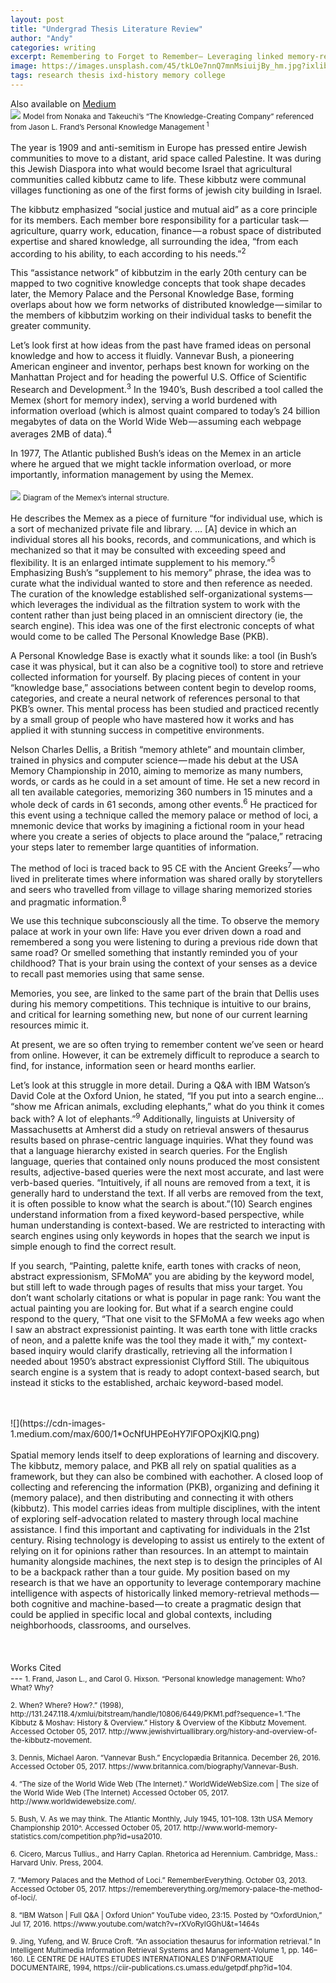 ```yaml
---
layout: post
title: "Undergrad Thesis Literature Review"
author: "Andy"
categories: writing
excerpt: Remembering to Forget to Remember— Leveraging linked memory-retrieval systems, both cognitive and machine-based, to enhance pragmatic learning.
image: https://images.unsplash.com/45/tkLOe7nnQ7mnMsiuijBy_hm.jpg?ixlib=rb-1.2.1&ixid=eyJhcHBfaWQiOjEyMDd9&auto=format&fit=crop&w=1353&q=80
tags: research thesis ixd-history memory college
---
```

Also available on [Medium](https://medium.com/cca-interaction-design-thesis/remembering-to-forget-to-remember-92122383e57)
<br>
![](https://sites.google.com/site/teacherknowledgeexchange/_/rsrc/1472845347886/km-to-promote-learning/strategies-and-models/seci-model-for-knowledge-creation/Picture1.jpg)
<small> Model from Nonaka and Takeuchi’s “The Knowledge-Creating Company” referenced from Jason L. Frand’s Personal Knowledge Management <sup>1</sup> </small>
<br>
<br>
The year is 1909 and anti-semitism in Europe has pressed entire Jewish communities to move to a distant, arid space called Palestine. It was during this Jewish Diaspora into what would become Israel that agricultural communities called kibbutz came to life. These kibbutz were communal villages functioning as one of the first forms of jewish city building in Israel.

The kibbutz emphasized “social justice and mutual aid” as a core principle for its members. Each member bore responsibility for a particular task — agriculture, quarry work, education, finance — a robust space of distributed expertise and shared knowledge, all surrounding the idea, “from each according to his ability, to each according to his needs.”<sup>2</sup>

This “assistance network” of kibbutzim in the early 20th century can be mapped to two cognitive knowledge concepts that took shape decades later, the Memory Palace and the Personal Knowledge Base, forming overlaps about how we form networks of distributed knowledge — similar to the members of kibbutzim working on their individual tasks to benefit the greater community.

Let’s look first at how ideas from the past have framed ideas on personal knowledge and how to access it fluidly. Vannevar Bush, a pioneering American engineer and inventor, perhaps best known for working on the Manhattan Project and for heading the powerful U.S. Office of Scientific Research and Development.<sup>3</sup> In the 1940’s, Bush described a tool called the Memex (short for memory index), serving a world burdened with information overload (which is almost quaint compared to today’s 24 billion megabytes of data on the World Wide Web — assuming each webpage averages 2MB of data).<sup>4</sup>

In 1977, The Atlantic published Bush’s ideas on the Memex in an article where he argued that we might tackle information overload, or more importantly, information management by using the Memex.
<br>
<Br>
![](https://www.darpa.mil/DDM_Gallery/Memex-619-316%20-%20Copy.jpg)
<small> Diagram of the Memex’s internal structure. </small>
<br>
<br>
He describes the Memex as a piece of furniture “for individual use, which is a sort of mechanized private file and library. … [A] device in which an individual stores all his books, records, and communications, and which is mechanized so that it may be consulted with exceeding speed and flexibility. It is an enlarged intimate supplement to his memory.”<sup>5</sup> Emphasizing Bush’s “supplement to his memory” phrase, the idea was to curate what the individual wanted to store and then reference as needed. The curation of the knowledge established self-organizational systems — which leverages the individual as the filtration system to work with the content rather than just being placed in an omniscient directory (ie, the search engine). This idea was one of the first electronic concepts of what would come to be called The Personal Knowledge Base (PKB).

A Personal Knowledge Base is exactly what it sounds like: a tool (in Bush’s case it was physical, but it can also be a cognitive tool) to store and retrieve collected information for yourself. By placing pieces of content in your “knowledge base,” associations between content begin to develop rooms, categories, and create a neural network of references personal to that PKB’s owner. This mental process has been studied and practiced recently by a small group of people who have mastered how it works and has applied it with stunning success in competitive environments.

Nelson Charles Dellis, a British “memory athlete” and mountain climber, trained in physics and computer science — made his debut at the USA Memory Championship in 2010, aiming to memorize as many numbers, words, or cards as he could in a set amount of time. He set a new record in all ten available categories, memorizing 360 numbers in 15 minutes and a whole deck of cards in 61 seconds, among other events.<sup>6</sup> He practiced for this event using a technique called the memory palace or method of loci, a mnemonic device that works by imagining a fictional room in your head where you create a series of objects to place around the “palace,” retracing your steps later to remember large quantities of information.

The method of loci is traced back to 95 CE with the Ancient Greeks<sup>7</sup> — who lived in preliterate times where information was shared orally by storytellers and seers who travelled from village to village sharing memorized stories and pragmatic information.<sup>8</sup>

We use this technique subconsciously all the time. To observe the memory palace at work in your own life: Have you ever driven down a road and remembered a song you were listening to during a previous ride down that same road? Or smelled something that instantly reminded you of your childhood? That is your brain using the context of your senses as a device to recall past memories using that same sense.

Memories, you see, are linked to the same part of the brain that Dellis uses during his memory competitions. This technique is intuitive to our brains, and critical for learning something new, but none of our current learning resources mimic it.

At present, we are so often trying to remember content we’ve seen or heard from online. However, it can be extremely difficult to reproduce a search to find, for instance, information seen or heard months earlier.

Let’s look at this struggle in more detail. During a Q&A with IBM Watson’s David Cole at the Oxford Union, he stated, “If you put into a search engine… “show me African animals, excluding elephants,” what do you think it comes back with? A lot of elephants.”<sup>9</sup> Additionally, linguists at University of Massachusetts at Amherst did a study on retrieval answers of thesaurus results based on phrase-centric language inquiries. What they found was that a language hierarchy existed in search queries. For the English language, queries that contained only nouns produced the most consistent results, adjective-based queries were the next most accurate, and last were verb-based queries. “Intuitively, if all nouns are removed from a text, it is generally hard to understand the text. If all verbs are removed from the text, it is often possible to know what the search is about.”(10) Search engines understand information from a fixed keyword-based perspective, while human understanding is context-based. We are restricted to interacting with search engines using only keywords in hopes that the search we input is simple enough to find the correct result.

If you search, “Painting, palette knife, earth tones with cracks of neon, abstract expressionism, SFMoMA” you are abiding by the keyword model, but still left to wade through pages of results that miss your target. You don’t want scholarly citations or what is popular in page rank: You want the actual painting you are looking for. But what if a search engine could respond to the query, “That one visit to the SFMoMA a few weeks ago when I saw an abstract expressionist painting. It was earth tone with little cracks of neon, and a palette knife was the tool they made it with,” my context-based inquiry would clarify drastically, retrieving all the information I needed about 1950’s abstract expressionist Clyfford Still. The ubiquitous search engine is a system that is ready to adopt context-based search, but instead it sticks to the established, archaic keyword-based model.

<br>
<br>
![](https://cdn-images-1.medium.com/max/600/1*OcNfUHPEoHY7lFOPOxjKlQ.png)
<br>
<br>
Spatial memory lends itself to deep explorations of learning and discovery. The kibbutz, memory palace, and PKB all rely on spatial qualities as a framework, but they can also be combined with eachother. A closed loop of collecting and referencing the information (PKB), organizing and defining it (memory palace), and then distributing and connecting it with others (kibbutz). This model carries ideas from multiple disciplines, with the intent of exploring self-advocation related to mastery through local machine assistance. I find this important and captivating for individuals in the 21st century. Rising technology is developing to assist us entirely to the extent of relying on it for opinions rather than resources. In an attempt to maintain humanity alongside machines, the next step is to design the principles of AI to be a backpack rather than a tour guide. My position based on my research is that we have an opportunity to leverage contemporary machine intelligence with aspects of historically linked memory-retrieval methods — both cognitive and machine-based — to create a pragmatic design that could be applied in specific local and global contexts, including neighborhoods, classrooms, and ourselves.

<br>
<br>

<br>
<br>
Works Cited
<Br>
---

<small>
1. Frand, Jason L., and Carol G. Hixson. “Personal knowledge management: Who? What? Why?
<br>
<br>
2. When? Where? How?.” (1998),
http://131.247.118.4/xmlui/bitstream/handle/10806/6449/PKM1.pdf?sequence=1.“The Kibbutz & Moshav: History & Overview.” History & Overview of the Kibbutz Movement. Accessed October 05, 2017. http://www.jewishvirtuallibrary.org/history-and-overview-of-the-kibbutz-movement.
<br>
<br>
3. Dennis, Michael Aaron. “Vannevar Bush.” Encyclopædia Britannica. December 26, 2016. Accessed October 05, 2017. https://www.britannica.com/biography/Vannevar-Bush.
<br>
<br>
4. “The size of the World Wide Web (The Internet).” WorldWideWebSize.com | The size of the World Wide Web (The Internet) Accessed October 05, 2017. http://www.worldwidewebsize.com/.
<br>
<br>
5. Bush, V. As we may think. The Atlantic Monthly, July 1945, 101–108.
13th USA Memory Championship 2010^. Accessed October 05, 2017. http://www.world-memory-statistics.com/competition.php?id=usa2010.
<br>
<br>
6. Cicero, Marcus Tullius., and Harry Caplan. Rhetorica ad Herennium. Cambridge, Mass.: Harvard Univ. Press, 2004.
<br>
<br>
7. “Memory Palaces and the Method of Loci.” RememberEverything. October 03, 2013. Accessed October 05, 2017. https://remembereverything.org/memory-palace-the-method-of-loci/.
<br>
<br>
8. “IBM Watson | Full Q&A | Oxford Union” YouTube video, 23:15. Posted by “OxfordUnion,” Jul 17, 2016. https://www.youtube.com/watch?v=rXVoRyIGGhU&t=1464s
<br>
<br>
9. Jing, Yufeng, and W. Bruce Croft. “An association thesaurus for information retrieval.” In Intelligent Multimedia Information Retrieval Systems and Management-Volume 1, pp. 146–160. LE CENTRE DE HAUTES ETUDES INTERNATIONALES D’INFORMATIQUE DOCUMENTAIRE, 1994, https://ciir-publications.cs.umass.edu/getpdf.php?id=104.
